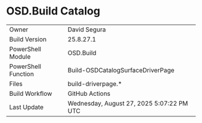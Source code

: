 ﻿# OSD.Build Catalog

| | |
|-|-|
| Owner | David Segura |
| Build Version | 25.8.27.1 |
| PowerShell Module | OSD.Build |
| PowerShell Function | Build-OSDCatalogSurfaceDriverPage |
| Files | build-driverpage.* |
| Build Workflow | GitHub Actions |
| Last Update | Wednesday, August 27, 2025 5:07:22 PM UTC |
